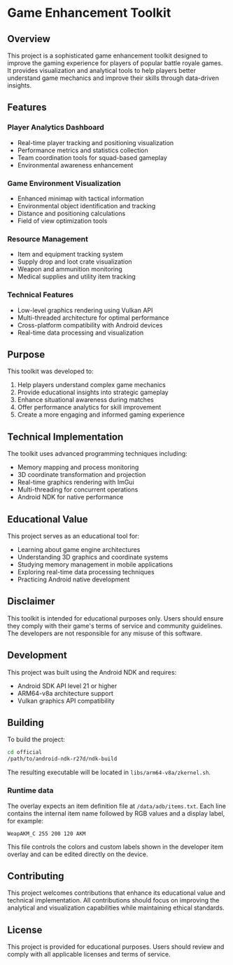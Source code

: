 # Game Enhancement Toolkit

## Overview

This project is a sophisticated game enhancement toolkit designed to improve the gaming experience for players of popular battle royale games. It provides visualization and analytical tools to help players better understand game mechanics and improve their skills through data-driven insights.

## Features

### Player Analytics Dashboard
- Real-time player tracking and positioning visualization
- Performance metrics and statistics collection
- Team coordination tools for squad-based gameplay
- Environmental awareness enhancement

### Game Environment Visualization
- Enhanced minimap with tactical information
- Environmental object identification and tracking
- Distance and positioning calculations
- Field of view optimization tools

### Resource Management
- Item and equipment tracking system
- Supply drop and loot crate visualization
- Weapon and ammunition monitoring
- Medical supplies and utility item tracking

### Technical Features
- Low-level graphics rendering using Vulkan API
- Multi-threaded architecture for optimal performance
- Cross-platform compatibility with Android devices
- Real-time data processing and visualization

## Purpose

This toolkit was developed to:
1. Help players understand complex game mechanics
2. Provide educational insights into strategic gameplay
3. Enhance situational awareness during matches
4. Offer performance analytics for skill improvement
5. Create a more engaging and informed gaming experience

## Technical Implementation

The toolkit uses advanced programming techniques including:
- Memory mapping and process monitoring
- 3D coordinate transformation and projection
- Real-time graphics rendering with ImGui
- Multi-threading for concurrent operations
- Android NDK for native performance

## Educational Value

This project serves as an educational tool for:
- Learning about game engine architectures
- Understanding 3D graphics and coordinate systems
- Studying memory management in mobile applications
- Exploring real-time data processing techniques
- Practicing Android native development

## Disclaimer

This toolkit is intended for educational purposes only. Users should ensure they comply with their game's terms of service and community guidelines. The developers are not responsible for any misuse of this software.

## Development

This project was built using the Android NDK and requires:
- Android SDK API level 21 or higher
- ARM64-v8a architecture support
- Vulkan graphics API compatibility

## Building

To build the project:
```bash
cd official
/path/to/android-ndk-r27d/ndk-build
```

The resulting executable will be located in `libs/arm64-v8a/zkernel.sh`.

### Runtime data

The overlay expects an item definition file at `/data/adb/items.txt`. Each line
contains the internal item name followed by RGB values and a display label, for
example:

```
WeapAKM_C 255 200 120 AKM
```

This file controls the colors and custom labels shown in the developer item
overlay and can be edited directly on the device.

## Contributing

This project welcomes contributions that enhance its educational value and technical implementation. All contributions should focus on improving the analytical and visualization capabilities while maintaining ethical standards.

## License

This project is provided for educational purposes. Users should review and comply with all applicable licenses and terms of service.
